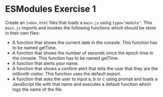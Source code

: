 # ESModules Exercise 1

Create an `index.html` files that loads a `main.js` using `type="module"`. This `main.js` imports and invokes the following functions which should be store in their own files:

-   A function that shows the current date in the console. This function has to be named getTime.
-   A function that shows the number of seconds since the epoch time in the console. This function has to be named getTime.
-   A function that alerts your name.
-   A function that shows a confirm alert that tells the user that they are the millionth visitor. This function uses the default export.
-   A function that asks the user to input a, b or c using prompt and loads a JavaScript file with that name and executes a default function which logs the name of the file.
